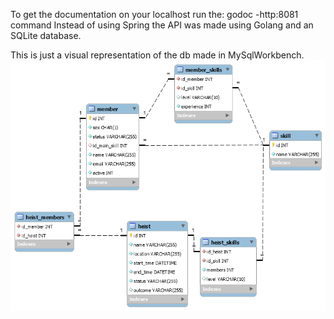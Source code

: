 To get the documentation on your localhost run the: godoc -http:8081 command
Instead of using Spring the API was made using Golang and an SQLite database.

This is just a visual representation of the db made in MySqlWorkbench.
![alt text](https://github.com/Fedora-The-Explorer/spring-boot-camp-ag04/blob/master/images/database%20schema.png)

